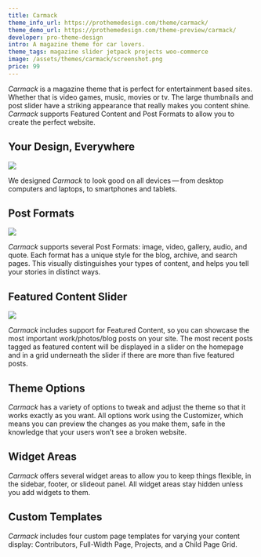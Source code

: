 ```yaml
---
title: Carmack
theme_info_url: https://prothemedesign.com/theme/carmack/
theme_demo_url: https://prothemedesign.com/theme-preview/carmack/
developer: pro-theme-design
intro: A magazine theme for car lovers.
theme_tags: magazine slider jetpack projects woo-commerce
image: /assets/themes/carmack/screenshot.png
price: 99
---
```


<em>Carmack</em> is a magazine theme that is perfect for entertainment based sites. Whether that is video games, music, movies or tv. The large thumbnails and post slider have a striking appearance that really makes you content shine. <em>Carmack</em> supports Featured Content and Post Formats to allow you to create the perfect website.

## Your Design, Everywhere

<img class="aligncenter size-full wp-image-28924" src="https://theme.files.wordpress.com/2016/05/carmack-photo1.jpg?w=640&amp;h=480" />

We designed <em>Carmack</em> to look good on all devices — from desktop computers and laptops, to smartphones and tablets.

## Post Formats

<img src="https://theme.files.wordpress.com/2016/06/carmack-post-formats.png?w=640&h=533" />

<em>Carmack</em> supports several Post Formats: image, video, gallery, audio, and quote. Each format has a unique style for the blog, archive, and search pages. This visually distinguishes your types of content, and helps you tell your stories in distinct ways.

## Featured Content Slider

<img src="https://theme.files.wordpress.com/2016/05/carmack-featured-content.png?w=640&h=507" />

<em>Carmack</em> includes support for Featured Content, so you can showcase the most important work/photos/blog posts on your site. The most recent posts tagged as featured content will be displayed in a slider on the homepage and in a grid underneath the slider if there are more than five featured posts.

## Theme Options

<em>Carmack</em> has a variety of options to tweak and adjust the theme so that it works exactly as you want. All options work using the Customizer, which means you can preview the changes as you make them, safe in the knowledge that your users won’t see a broken website.

## Widget Areas

<em>Carmack</em> offers several widget areas to allow you to keep things flexible, in the sidebar, footer, or slideout panel. All widget areas stay hidden unless you add widgets to them.

## Custom Templates

<em>Carmack</em> includes four custom page templates for varying your content display: Contributors, Full-Width Page, Projects, and a Child Page Grid.
